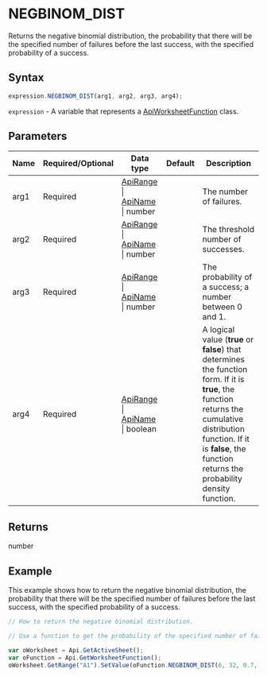 # NEGBINOM_DIST

Returns the negative binomial distribution, the probability that there will be the specified number of failures before the last success, with the specified probability of a success.

## Syntax

```javascript
expression.NEGBINOM_DIST(arg1, arg2, arg3, arg4);
```

`expression` - A variable that represents a [ApiWorksheetFunction](../ApiWorksheetFunction.md) class.

## Parameters

| **Name** | **Required/Optional** | **Data type** | **Default** | **Description** |
| ------------- | ------------- | ------------- | ------------- | ------------- |
| arg1 | Required | [ApiRange](../../ApiRange/ApiRange.md) \| [ApiName](../../ApiName/ApiName.md) \| number |  | The number of failures. |
| arg2 | Required | [ApiRange](../../ApiRange/ApiRange.md) \| [ApiName](../../ApiName/ApiName.md) \| number |  | The threshold number of successes. |
| arg3 | Required | [ApiRange](../../ApiRange/ApiRange.md) \| [ApiName](../../ApiName/ApiName.md) \| number |  | The probability of a success; a number between 0 and 1. |
| arg4 | Required | [ApiRange](../../ApiRange/ApiRange.md) \| [ApiName](../../ApiName/ApiName.md) \| boolean |  | A logical value (**true** or **false**) that determines the function form. If it is **true**, the function returns the cumulative distribution function. If it is **false**, the function returns the probability density function. |

## Returns

number

## Example

This example shows how to return the negative binomial distribution, the probability that there will be the specified number of failures before the last success, with the specified probability of a success.

```javascript editor-xlsx
// How to return the negative binomial distribution.

// Use a function to get the probability of the specified number of failures before the last success (negative binomial distribution).

var oWorksheet = Api.GetActiveSheet();
var oFunction = Api.GetWorksheetFunction();
oWorksheet.GetRange("A1").SetValue(oFunction.NEGBINOM_DIST(6, 32, 0.7, true));
```
